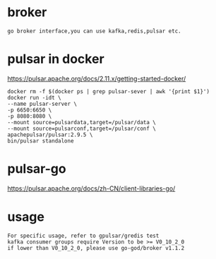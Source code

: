 # broker
    
    go broker interface,you can use kafka,redis,pulsar etc.

# pulsar in docker
https://pulsar.apache.org/docs/2.11.x/getting-started-docker/

```shell
docker rm -f $(docker ps | grep pulsar-sever | awk '{print $1}')
docker run -idt \
--name pulsar-server \
-p 6650:6650 \
-p 8080:8080 \
--mount source=pulsardata,target=/pulsar/data \
--mount source=pulsarconf,target=/pulsar/conf \
apachepulsar/pulsar:2.9.5 \
bin/pulsar standalone
```

# pulsar-go
https://pulsar.apache.org/docs/zh-CN/client-libraries-go/

# usage

    For specific usage, refer to gpulsar/gredis test
    kafka consumer groups require Version to be >= V0_10_2_0
    if lower than V0_10_2_0, please use go-god/broker v1.1.2
